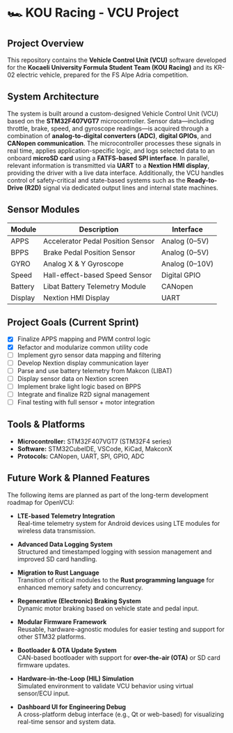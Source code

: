 # 🏎️ KOU Racing - VCU Project

## Project Overview

This repository contains the **Vehicle Control Unit (VCU)** software developed for the **Kocaeli University Formula Student Team (KOU Racing)** and its KR-02 electric vehicle, prepared for the FS Alpe Adria competition.

## System Architecture

The system is built around a custom-designed Vehicle Control Unit (VCU) based on the **STM32F407VGT7** microcontroller. Sensor data—including throttle, brake, speed, and gyroscope readings—is acquired through a combination of **analog-to-digital converters (ADC)**, **digital GPIOs**, and **CANopen communication**. The microcontroller processes these signals in real time, applies application-specific logic, and logs selected data to an onboard **microSD card** using a **FATFS-based SPI interface**. In parallel, relevant information is transmitted via **UART** to a **Nextion HMI display**, providing the driver with a live data interface. Additionally, the VCU handles control of safety-critical and state-based systems such as the **Ready-to-Drive (R2D)** signal via dedicated output lines and internal state machines.

## Sensor Modules

| Module     | Description                             | Interface         |
|------------|-----------------------------------------|-------------------|
| APPS       | Accelerator Pedal Position Sensor       | Analog (0–5V)     |
| BPPS       | Brake Pedal Position Sensor             | Analog (0–5V)     |
| GYRO       | Analog X & Y Gyroscope                  | Analog (0–10V)    |
| Speed      | Hall-effect-based Speed Sensor          | Digital GPIO      |
| Battery    | Libat Battery Telemetry Module          | CANopen           |
| Display    | Nextion HMI Display                     | UART              |

## Project Goals (Current Sprint)

- [x] Finalize APPS mapping and PWM control logic
- [x] Refactor and modularize common utility code
- [ ] Implement gyro sensor data mapping and filtering
- [ ] Develop Nextion display communication layer
- [ ] Parse and use battery telemetry from Makcon (LIBAT)
- [ ] Display sensor data on Nextion screen
- [ ] Implement brake light logic based on BPPS
- [ ] Integrate and finalize R2D signal management
- [ ] Final testing with full sensor + motor integration

## Tools & Platforms

- **Microcontroller:** STM32F407VGT7 (STM32F4 series)
- **Software:** STM32CubeIDE, VSCode, KiCad, MakconX
- **Protocols:** CANopen, UART, SPI, GPIO, ADC

## Future Work & Planned Features

The following items are planned as part of the long-term development roadmap for OpenVCU:

- **LTE-based Telemetry Integration**  
  Real-time telemetry system for Android devices using LTE modules for wireless data transmission.

- **Advanced Data Logging System**  
  Structured and timestamped logging with session management and improved SD card handling.

- **Migration to Rust Language**  
  Transition of critical modules to the **Rust programming language** for enhanced memory safety and concurrency.

- **Regenerative (Electronic) Braking System**  
  Dynamic motor braking based on vehicle state and pedal input.

- **Modular Firmware Framework**  
  Reusable, hardware-agnostic modules for easier testing and support for other STM32 platforms.

- **Bootloader & OTA Update System**  
  CAN-based bootloader with support for **over-the-air (OTA)** or SD card firmware updates.

- **Hardware-in-the-Loop (HIL) Simulation**  
  Simulated environment to validate VCU behavior using virtual sensor/ECU input.

- **Dashboard UI for Engineering Debug**  
  A cross-platform debug interface (e.g., Qt or web-based) for visualizing real-time sensor and system data.